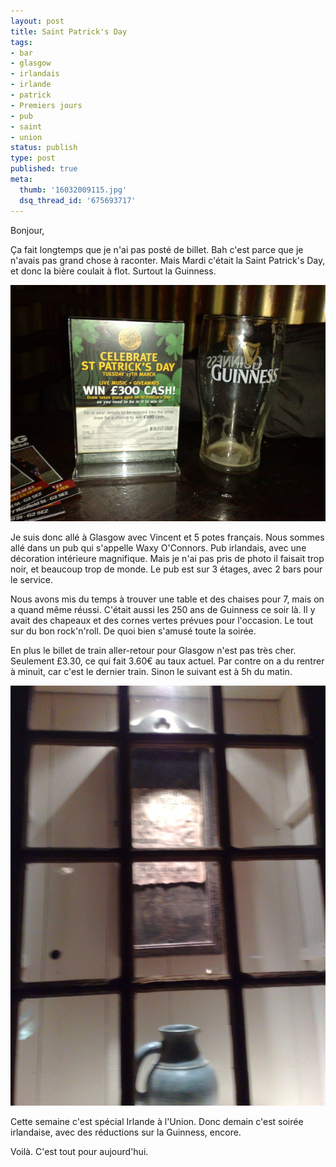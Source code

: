 ```yaml
---
layout: post
title: Saint Patrick's Day
tags:
- bar
- glasgow
- irlandais
- irlande
- patrick
- Premiers jours
- pub
- saint
- union
status: publish
type: post
published: true
meta:
  thumb: '16032009115.jpg'
  dsq_thread_id: '675693717'
---
```

Bonjour,

Ça fait longtemps que je n'ai pas posté de billet. Bah c'est parce que je n'avais pas grand chose à raconter. Mais Mardi c'était la Saint Patrick's Day, et donc la bière coulait à flot. Surtout la Guinness.

<!--break-->

![Verre de Guinness vide, et flyer pour un jeu spécial](/images/650x/16032009115.jpg "Guinness's glass")

Je suis donc allé à Glasgow avec Vincent et 5 potes français. Nous sommes allé dans un pub qui s'appelle Waxy O'Connors. Pub irlandais, avec une décoration intérieure magnifique. Mais je n'ai pas pris de photo il faisait trop noir, et beaucoup trop de monde. Le pub est sur 3 étages, avec 2 bars pour le service.

Nous avons mis du temps à trouver une table et des chaises pour 7, mais on a quand même réussi. C'était aussi les 250 ans de Guinness ce soir là. Il y avait des chapeaux et des cornes vertes prévues pour l'occasion. Le tout sur du bon rock'n'roll. De quoi bien s'amusé toute la soirée.

En plus le billet de train aller-retour pour Glasgow n'est pas très cher. Seulement £3.30, ce qui fait 3.60€ au taux actuel. Par contre on a du rentrer à minuit, car c'est le dernier train. Sinon le suivant est à 5h du matin.

![C'est le parchemin qui déclare l'ouverture du pub. ](/images/650x/16032009117.jpg "Parchemin")

Cette semaine c'est spécial Irlande à l'Union. Donc demain c'est soirée irlandaise, avec des réductions sur la Guinness, encore.

Voilà. C'est tout pour aujourd'hui.
